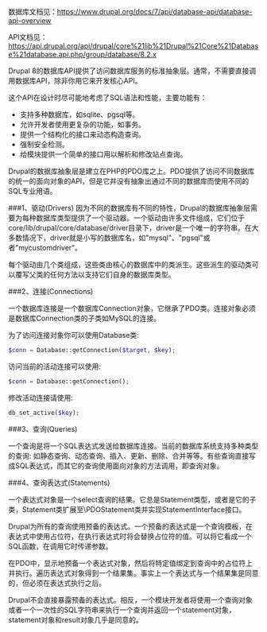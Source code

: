 数据库文档见：https://www.drupal.org/docs/7/api/database-api/database-api-overview

API文档见：https://api.drupal.org/api/drupal/core%21lib%21Drupal%21Core%21Database%21database.api.php/group/database/8.2.x


Drupal 8的数据库API提供了访问数据库服务的标准抽象层。通常，不需要直接调用数据库API，除非你用它来开发核心API。

这个API在设计时尽可能地考虑了SQL语法和性能，主要功能有：

* 支持多种数据库，如sqlite、pgsql等。
* 允许开发者使用更复杂的功能，如事务。
* 提供一个结构化的接口来动态构造查询。
* 强制安全检测。
* 给模块提供一个简单的接口用以解析和修改站点查询。


Drupal的数据库抽象层是建立在PHP的PDO库之上。PDO提供了访问不同数据库的统一的面向对象的API，但是它并没有抽象出通过不同的数据库而使用不同的SQL专业用语。

 
###1、驱动(Drivers)
因为不同的数据库有不同的特性，Drupal的数据库抽象层需要为每种数据库类型提供了一个驱动器。一个驱动由许多文件组成，它们位于core/lib/drupal/core/database/driver目录下，driver是一个唯一的字符串。在大多数情况下，driver就是小写的数据库名，如"mysql"、"pgsql"或者"mycustomdriver"。

每个驱动由几个类组成，这些类由核心的数据库中的类派生。这些派生的驱动类可以覆写父类的任何方法以支持它们自身的数据库类型。

 
###2、连接(Connections)

一个数据库连接是一个数据库Connection对象，它继承了PDO类。连接对象必须是数据库Connection类的子类如MySQL的连接。

为了访问连接对象你可以使用Database类:

```php
$conn = Database::getConnection($target, $key);
```

访问当前的活动连接可以使用:

```php
$conn = Database::getConnection();
```

修改活动连接请使用:

```php
db_set_active($key);
```
 
###3、查询(Queries)

一个查询是将一个SQL表达式发送给数据库连接。当前的数据库系统支持多种类型的查询: 如静态查询、动态查询、插入、更新、删除、合并等等。有些查询直接写成SQL表达式，而其它的查询使用面向对象的方法调用，即查询对象。

 
###4、查询表达式(Statements)

一个表达式对象是一个select查询的结果。它总是Statement类型，或者是它的子类，Statement类扩展至\PDOStatement类并实现StatementInterface接口。

Drupal为所有的查询使用预备的表达式。一个预备的表达式是一个查询模板，在表达式中使用占位符，在执行表达式时将会替换占位符的值。可以将它看成一个SQL函数，在调用它时传递参数。

在PDO中，显示地预备一个表达式对象，然后将特定值绑定到查询中的占位符上并执行。遍历表达式对象得到一个结果集。事实上一个表达式与一个结果集是同意的，但必须在表达式执行之后。

Drupal不会直接暴露预备的表达式。相反，一个模块开发者将使用一个查询对象或者一个一次性的SQL字符串来执行一个查询并返回一个statement对象，statement对象和result对象几乎是同意的。
